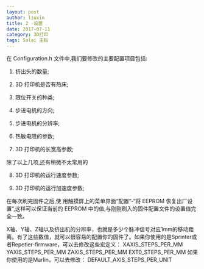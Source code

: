 ```yaml
---
layout: post
author: liuxin
title: 2 -设置
date: 2017-07-11
category: 3D打印
tags: Salai 主板
---
```


在 Configuration.h 文件中,我们要修改的主要配置项目包括: 
1.	挤出头的数量;   

2.	3D 打印机是否有热床;   

3.	限位开关的种类;   

4.	步进电机的方向;   

5.	步进电机的分辨率;   

6.	热敏电阻的参数;   

7.	3D 打印机的长宽高参数;   

除了以上几项,还有稍微不太常用的

8.	3D 打印机的运行速度参数;   

9.	3D 打印机的运行加速度参数;   

在每次刷完固件之后,使 用触摸屏上的菜单界面“配置”-“将 EEPROM 恢复出厂设置”,这样可以保证当前的 EEPROM 中的值,与刚刚刷入的固件配置文件的设置值完全一致。 

X轴、Y轴、Z轴以及挤出机的分辨率，也就是多少个脉冲信号对应1mm的移动距离。有了这些数值，就可以很容易的配置你的固件了。如果你使用的是Sprinter或者Repetier-firmware，可以去修改这些宏定义：
XAXIS\_STEPS\_PER\_MM
YAXIS\_STEPS\_PER\_MM
ZAXIS\_STEPS\_PER\_MM
EXT0\_STEPS\_PER\_MM
如果你使用的是Marlin，可以去修改：
DEFAULT\_AXIS\_STEPS\_PER\_UNIT